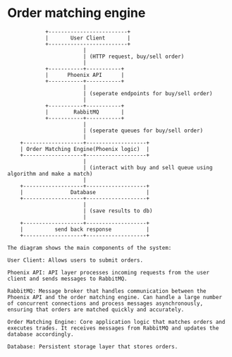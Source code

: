 # Order matching engine

```
		    +-------------------------+
            |       User Client       |
            +-------------------------+
                        |
                        | (HTTP request, buy/sell order) 
				        |
            +-----------+-----------+
            |      Phoenix API      |
            +-----------+-----------+
                        |
                        | (seperate endpoints for buy/sell order)
                        |
            +-----------+-----------+
            |        RabbitMQ       |
            +-----------+-----------+
                        |
                        | (seperate queues for buy/sell order)
                        |
    +-------------------+-------------------+
    | Order Matching Engine(Phoenix logic)  |
    +-------------------+-------------------+
                        |
                        | (interact with buy and sell queue using algorithm and make a match)
                        |
    +-------------------+-------------------+
    |               Database                |
    +-------------------+-------------------+
                        |
                        | (save results to db)
                        |
    +-------------------+-------------------+
    |          send back response           |
    +-------------------+-------------------+
```

    The diagram shows the main components of the system:

    User Client: Allows users to submit orders.

    Phoenix API: API layer processes incoming requests from the user client and sends messages to RabbitMQ.

    RabbitMQ: Message broker that handles communication between the Phoenix API and the order matching engine. Can handle a large number of concurrent connections and process messages asynchronously, ensuring that orders are matched quickly and accurately.

    Order Matching Engine: Core application logic that matches orders and executes trades. It receives messages from RabbitMQ and updates the database accordingly.

    Database: Persistent storage layer that stores orders.
